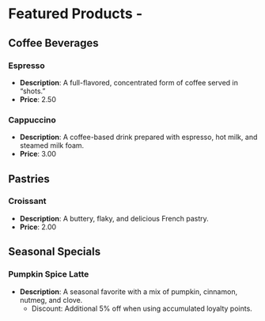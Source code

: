   # Featured Products -

## Coffee Beverages

### Espresso
- **Description**: A full-flavored, concentrated form of coffee served in “shots.”
- **Price**: 2.50

### Cappuccino
- **Description**: A coffee-based drink prepared with espresso, hot milk, and steamed milk foam.
- **Price**: 3.00

## Pastries

### Croissant
- **Description**: A buttery, flaky, and delicious French pastry.
- **Price**: 2.00

## Seasonal Specials

### Pumpkin Spice Latte
- **Description**: A seasonal favorite with a mix of pumpkin, cinnamon, nutmeg, and clove.
  - Discount: Additional 5% off when using accumulated loyalty points.      
